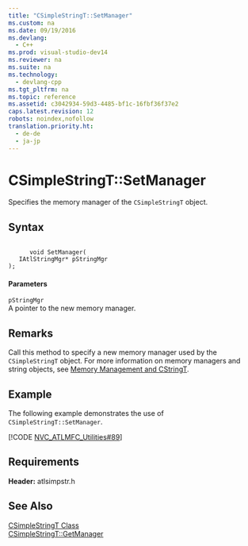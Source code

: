 ```yaml
---
title: "CSimpleStringT::SetManager"
ms.custom: na
ms.date: 09/19/2016
ms.devlang: 
  - C++
ms.prod: visual-studio-dev14
ms.reviewer: na
ms.suite: na
ms.technology: 
  - devlang-cpp
ms.tgt_pltfrm: na
ms.topic: reference
ms.assetid: c3042934-59d3-4485-bf1c-16fbf36f37e2
caps.latest.revision: 12
robots: noindex,nofollow
translation.priority.ht: 
  - de-de
  - ja-jp
---
```

# CSimpleStringT::SetManager
Specifies the memory manager of the `CSimpleStringT` object.  
  
## Syntax  
  
```  
  
      void SetManager(  
   IAtlStringMgr* pStringMgr  
);  
```  
  
#### Parameters  
 `pStringMgr`  
 A pointer to the new memory manager.  
  
## Remarks  
 Call this method to specify a new memory manager used by the `CSimpleStringT` object. For more information on memory managers and string objects, see [Memory Management and CStringT](../vs140/Memory-Management-with-CStringT.md).  
  
## Example  
 The following example demonstrates the use of `CSimpleStringT::SetManager`.  
  
 [!CODE [NVC_ATLMFC_Utilities#89](../CodeSnippet/VS_Snippets_Cpp/NVC_ATLMFC_Utilities#89)]  
  
## Requirements  
 **Header:** atlsimpstr.h  
  
## See Also  
 [CSimpleStringT Class](../vs140/CSimpleStringT-Class.md)   
 [CSimpleStringT::GetManager](../vs140/CSimpleStringT--GetManager.md)